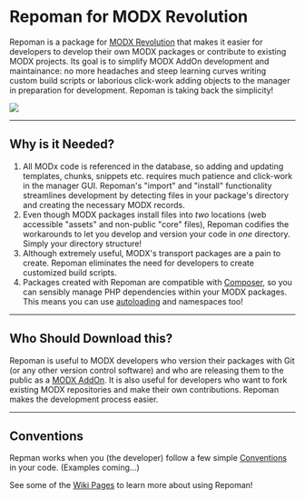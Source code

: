 # Repoman for MODX Revolution

Repoman is a package for [MODX Revolution](http://modx.com/) that makes it easier for developers to develop their own MODX packages or contribute to existing MODX projects.  Its goal is to simplify MODX AddOn development and maintainance: no more headaches and steep learning curves writing custom build scripts or laborious click-work adding objects to the manager in preparation for development. Repoman is taking back the simplicity!

![](https://raw2.github.com/craftsmancoding/repoman/master/screenshots/command-line-install.jpg)

-------------------------------

## Why is it Needed?

1. All MODx code is referenced in the database, so adding and updating templates, chunks, snippets etc. requires much patience and click-work in the manager GUI.  Repoman's "import" and "install" functionality streamlines development by detecting files in your package's directory and creating the necessary MODX records.
2. Even though MODX packages install files into _two_ locations (web accessible "assets" and non-public "core" files), Repoman codifies the workarounds to let you develop and version your code in _one_ directory.  Simply your directory structure!
3. Although extremely useful, MODX's transport packages are a pain to create.  Repoman eliminates the need for developers to create customized build scripts. 
4. Packages created with Repoman are compatible with [Composer](https://getcomposer.org/), so you can sensibly manage PHP dependencies within your MODX packages.  This means you can use [autoloading](https://github.com/craftsmancoding/repoman/wiki/Autoloading) and namespaces too!

--------------------------------

## Who Should Download this?

Repoman is useful to MODX developers who version their packages with Git (or any other version control software) and who are releasing them to the public as a [MODX AddOn](http://modx.com/extras/).  It is also useful for developers who want to fork existing MODX repositories and make their own contributions.  Repoman makes the development process easier.

---------------------------------
## Conventions

Repman works when you (the developer) follow a few simple [Conventions](https://github.com/craftsmancoding/repoman/wiki/Conventions) in your code. (Examples coming...)

See some of the [Wiki Pages](https://github.com/craftsmancoding/repoman/wiki/_pages) to learn more about using Repoman!